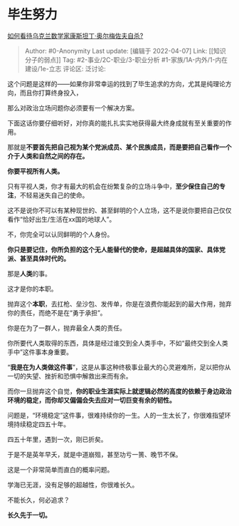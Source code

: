 # 毕生努力
[如何看待乌克兰数学家康斯坦丁·奥尔梅佐夫自杀?](https://www.zhihu.com/question/523414009/answer/2403347152)

> Author: #0-Anonymity
> Last update: [编辑于 2022-04-07]
> Link: [[知识分子的弱点]]
> Tag: #2-事业/2C-职业/3-职业分析 #1-家族/1A-内外/1-内在建设/1e-立志 
> 评论区:
> 泛讨论:

这个问题是这样的——如果你非常幸运的找到了毕生追求的方向，尤其是纯理论方向，而且你打算终身投入，

那么对政治立场问题你必须要有一个解决方案。

下面这话你要仔细听好，对你真的能扎扎实实地获得最大终身成就有至关重要的作用。

那就是**不要首先把自己视为某个党派成员、某个民族成员，而是要把自己看作一个介于人类和自然之间的存在。**

**你要平视所有人类。**

只有平视人类，你才有最大的机会在纷繁复杂的立场斗争中，**至少保住自己的专注**，不轻易迷失自己的使命。

这不是说你不可以有某种现世的、甚至鲜明的个人立场，这不是说你要把自己仅仅看作“恰好出生/生活在xx国的地球人”。

不，你完全可以认同鲜明的个人身份。

**你只是要记住，你所负担的这个无人能替代的使命，是超越具体的国家、具体党派、甚至具体时代的。**

那是**人类**的事。

这才是你的本职。

抛弃这个**本职**，去扛枪、垒沙包、发传单，你是在浪费你能起到的最大作用，抛弃你的责任，而绝不是在“勇于承担”。

你是在为了一群人，抛弃最全人类的责任。

你所要代人类取得的东西，具体是经过谁交到全人类手中，不如“最终交到全人类手中”这件事本身重要。

“**我是在为人类做这件事**”，这是从事这种终极事业最大的心灵避难所，足以把你从一切的失望、挫折和恐惧中解救出来而有余。

而你一旦抛弃这个自觉，**你的职业生涯实际上就逻辑必然的高度的依赖于身边政治环境的稳定，而你却又偏偏会失去应对一切巨变有余的韧性。**

问题是，“环境稳定”这件事，很难持续你的一生。人的一生太长了，你很难指望环境持续稳定四五十年。

四五十年里，遇到一次，刚已折矣。

于是不是英年早夭，就是中道崩殂，甚至功亏一篑、晚节不保。

这是一个非常简单而直白的概率问题。

学海已无涯，没有足够的超越性，你很难长久。

不能长久，何必追求？

**长久先于一切。**
